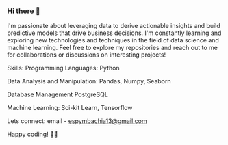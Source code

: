 ### Hi there 👋

I'm passionate about leveraging data to derive actionable insights and build predictive models that drive business decisions.
I'm constantly learning and exploring new technologies and techniques in the field of data science and machine learning.
Feel free to explore my repositories and reach out to me for collaborations or discussions on interesting projects!

Skills:
Programming Languages:
Python

Data Analysis and Manipulation:
Pandas, Numpy, Seaborn

Database Management
PostgreSQL

Machine Learning:
Sci-kit Learn,  Tensorflow

Lets connect:
email - espymbachia13@gmail.com

Happy coding! 🚀✨
